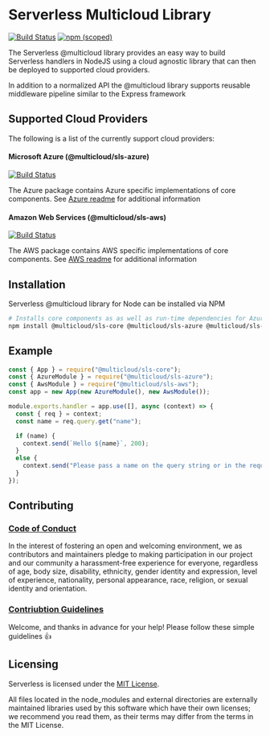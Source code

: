 # Serverless Multicloud Library
[![Build Status](https://dev.azure.com/serverless-inc/multicloud/_apis/build/status/CI/%5Bsls-core%5D%20ci?branchName=dev)](https://dev.azure.com/serverless-inc/multicloud/_build/latest?definitionId=3&branchName=dev)
[![npm (scoped)](https://img.shields.io/npm/v/@multicloud/sls-core)](https://www.npmjs.com/package/@multicloud/sls-core)


The Serverless @multicloud library provides an easy way to build Serverless handlers in NodeJS using a cloud agnostic library that can then be deployed to supported cloud providers.

In addition to a normalized API the @multicloud library supports reusable middleware pipeline similar to the Express framework

## Supported Cloud Providers
The following is a list of the currently support cloud providers:

#### Microsoft Azure (@multicloud/sls-azure)
[![Build Status](https://dev.azure.com/serverless-inc/multicloud/_apis/build/status/CI/%5Bsls-azure%5D%20ci?branchName=dev)](https://dev.azure.com/serverless-inc/multicloud/_build/latest?definitionId=2&branchName=dev)

The Azure package contains Azure specific implementations of core components.
See [Azure readme](../azure/README.md) for additional information


#### Amazon Web Services (@multicloud/sls-aws)
[![Build Status](https://dev.azure.com/serverless-inc/multicloud/_apis/build/status/CI/%5Bsls-aws%5D%20ci?branchName=dev)](https://dev.azure.com/serverless-inc/multicloud/_build/latest?definitionId=1&branchName=dev)

The AWS package contains AWS specific implementations of core components.
See [AWS readme](../aws/README.md) for additional information

## Installation
Serverless @multicloud library for Node can be installed via NPM

```bash
# Installs core components as as well as run-time dependencies for Azure & AWS
npm install @multicloud/sls-core @multicloud/sls-azure @multicloud/sls-aws --save
```

## Example
```javascript
const { App } = require("@multicloud/sls-core");
const { AzureModule } = require("@multicloud/sls-azure");
const { AwsModule } = require("@multicloud/sls-aws");
const app = new App(new AzureModule(), new AwsModule());

module.exports.handler = app.use([], async (context) => {
  const { req } = context;
  const name = req.query.get("name");

  if (name) {
    context.send(`Hello ${name}`, 200);
  }
  else {
    context.send("Please pass a name on the query string or in the request body", 400);
  }
});
```

## Contributing
### [Code of Conduct](../CODE_OF_CONDUCT.md)
In the interest of fostering an open and welcoming environment, we as
contributors and maintainers pledge to making participation in our project and
our community a harassment-free experience for everyone, regardless of age, body
size, disability, ethnicity, gender identity and expression, level of experience,
nationality, personal appearance, race, religion, or sexual identity and
orientation.

### [Contriubtion Guidelines](../CONTRIBUTING.md)
Welcome, and thanks in advance for your help! Please follow these simple guidelines :+1:

## Licensing

Serverless is licensed under the [MIT License](./LICENSE.txt).

All files located in the node_modules and external directories are externally maintained libraries used by this software which have their own licenses; we recommend you read them, as their terms may differ from the terms in the MIT License.
